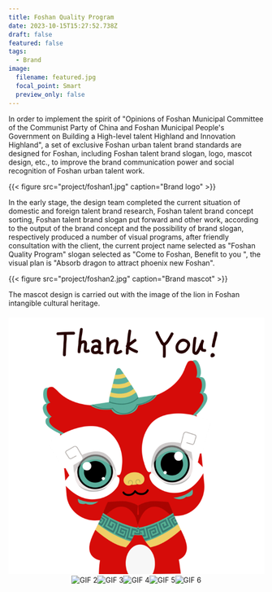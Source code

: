 ```yaml
---
title: Foshan Quality Program
date: 2023-10-15T15:27:52.738Z
draft: false
featured: false
tags:
  - Brand
image:
  filename: featured.jpg
  focal_point: Smart
  preview_only: false
---
```

<!DOCTYPE html>

<html>
<head>
<style>
  .gif-container {
    display: flex;
    flex-wrap: wrap;
    justify-content: center;
    margin-top: 20px; /\* Adjust margin as needed \*/
  }

  .gif-item {
    width: 240px; / *Adjust this to the width of your GIFs* /
    height: 240px; / *Adjust this to the height of your GIFs* /
    margin: 10px;
  }

  .gif-item img {
    width: 100%;
    height: 100%;
  }
</style>

</head>
<body>

In order to implement the spirit of "Opinions of Foshan Municipal Committee of the Communist Party of China and Foshan Municipal People's Government on Building a High-level talent Highland and Innovation Highland", a set of exclusive Foshan urban talent brand standards are designed for Foshan, including Foshan talent brand slogan, logo, mascot design, etc., to improve the brand communication power and social recognition of Foshan urban talent work.

{{< figure src="project/foshan1.jpg" caption="Brand logo" >}}

In the early stage, the design team completed the current situation of domestic and foreign talent brand research, Foshan talent brand concept sorting, Foshan talent brand slogan put forward and other work, according to the output of the brand concept and the possibility of brand slogan, respectively produced a number of visual programs, after friendly consultation with the client, the current project name selected as "Foshan Quality Program" slogan selected as "Come to Foshan, Benefit to you ", the visual plan is "Absorb dragon to attract phoenix new Foshan".

{{< figure src="project/foshan2.jpg" caption="Brand mascot" >}}

The mascot design is carried out with the image of the lion in Foshan intangible cultural heritage.

<div class="gif-container">
  <div class="gif-item">
    <img src="https://github.com/chuckchang6/starter-hugo-portfolio-theme/blob/main/assets/media/project/thankyou.gif" alt="GIF 1">
  </div>
  <div class="gif-item">
    <img src="https://raw.githubusercontent.com/your_username/your_repository/main/path_to_gif2.gif" alt="GIF 2">
  </div>
  <div class="gif-item">
    <img src="https://raw.githubusercontent.com/your_username/your_repository/main/path_to_gif3.gif" alt="GIF 3">
  </div>
  <div class="gif-item">
    <img src="https://raw.githubusercontent.com/your_username/your_repository/main/path_to_gif4.gif" alt="GIF 4">
  </div>
  <div class="gif-item">
    <img src="https://raw.githubusercontent.com/your_username/your_repository/main/path_to_gif5.gif" alt="GIF 5">
  </div>
  <div class="gif-item">
    <img src="https://raw.githubusercontent.com/your_username/your_repository/main/path_to_gif6.gif" alt="GIF 6">
  </div>
</div>

</body>
</html>